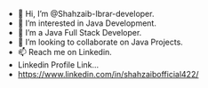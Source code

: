 - 👋 Hi, I’m @Shahzaib-Ibrar-developer.
- 👀 I’m interested in Java Development.
- 🌱 I’m a Java Full Stack Developer.
- 💞️ I’m looking to collaborate on Java Projects.
- 📫 Reach me on Linkedin.
- Linkedin Profile Link...
- https://www.linkedin.com/in/shahzaibofficial422/

<!---
Shahzaib-Ibrar-developer/Shahzaib-Ibrar-developer is a ✨ special ✨ repository because its `README.md` (this file) appears on your GitHub profile.
You can click the Preview link to take a look at your changes.
--->
